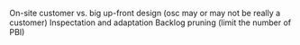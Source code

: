 <!-- 5.1.2. Estimation
Expert Agile teams understand the value of estimation during planning.
The purpose of this LO is to give the learner an introduction to different estimation and planning techniques for different granularities and time scales. -->

On-site customer vs. big up-front design (osc may or may not be really a customer)
Inspectation and adaptation
Backlog pruning (limit the number of PBI)